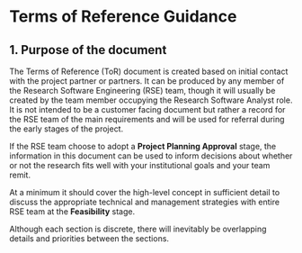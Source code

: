 # Terms of Reference Guidance
## 1. Purpose of the document
The Terms of Reference (ToR) document is created based on initial contact with the project partner or partners. It can be produced by any member of the Research Software Engineering (RSE) team, though it will usually be created by the team member occupying the Research Software Analyst role. It is not intended to be a customer facing document but rather a record for the RSE team of the main requirements and will be used for referral during the early stages of the project.

If the RSE team choose to adopt a **Project Planning Approval** stage, the information in this document can be used to inform decisions about whether or not the research fits well with your institutional goals and your team remit.

At a minimum it should cover the high-level concept in sufficient detail to discuss the appropriate technical and management strategies with entire RSE team at the **Feasibility** stage.

Although each section is discrete, there will inevitably be overlapping details and priorities between the sections.







<!--stackedit_data:
eyJwcm9wZXJ0aWVzIjoidGl0bGU6IFRlcm1zIG9mIFJlZmVyZW
5jZSBHdWlkYW5jZVxuYXV0aG9yOiBOZWlsIEpha2VtYW5cbmRh
dGU6ICcyMDE4LTExLTI4J1xuIiwiaGlzdG9yeSI6Wy04NjMzOD
czODRdfQ==
-->